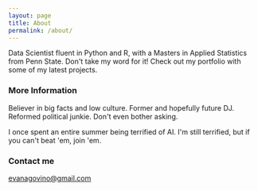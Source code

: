 ```yaml
---
layout: page
title: About
permalink: /about/
---
```


Data Scientist fluent in Python and R, with a Masters in Applied Statistics from Penn State. Don't take my word for it! Check out my portfolio with some of my latest projects.

### More Information

Believer in big facts and low culture. Former and hopefully future DJ. Reformed political junkie. Don't even bother asking.

I once spent an entire summer being terrified of AI. I'm still terrified, but if you can't beat 'em, join 'em.

### Contact me

[evanagovino@gmail.com](mailto:evanagovino@gmail.com)